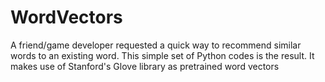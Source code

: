 # WordVectors

A friend/game developer requested a quick way to recommend similar words to an existing word.  This simple set of Python codes is the result.  It makes use of Stanford's Glove library as pretrained word vectors
